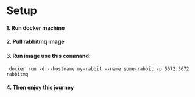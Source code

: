 # Setup

#### 1. Run docker machine

#### 2. Pull rabbitmq image

#### 3. Run image use this command:

     docker run -d --hostname my-rabbit --name some-rabbit -p 5672:5672 rabbitmq

#### 4. Then enjoy this journey

